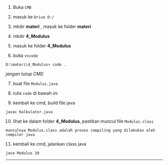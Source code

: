 1. Buka `CMD`

2. masuk ke `Drive D:/`

3. mkdir __materi__ , masuk ke folder __materi__

4. mkdir **4_Modulus**

5. masuk ke folder **4_Modulus**

6. buka `vscode`
>
    D:\materi\4_Modulus> code .

 *jangan tutup CMD*

7. buat file `Modulus.java`

8. tulis `code` di bawah ini

<script src="https://gist.github.com/nandadidudedo92/b5d73dbcfa356cd14c89c6d894cde1fb.js"></script>

9. kembali ke cmd, build file java
>
    javac Kalkulator.java

10. lihat ke dalam folder __4_Modulus__, pastikan muncul file `Modulus.class`
>
    munculnya Modulus.class adalah proses compiling yang dilakukan oleh compiler java

11. kembali ke cmd, jalankan class java
>
    java Modulus 10
___

